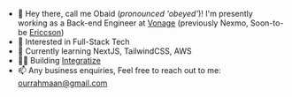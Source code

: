 - 👋 Hey there, call me Obaid (*pronounced 'obeyed'*)! I'm presently working as a Back-end Engineer at [Vonage](https://www.vonage.co.uk/) (previously Nexmo, Soon-to-be [Ericcson](https://www.ericsson.com/en/press-releases/2021/11/ericsson-to-acquire-vonage-for-usd-6.2-billion-to-spearhead-the-creation-of-a-global-network-and-communication-platform-for-open-innovation))
- 👀 Interested in Full-Stack Tech
- 🌱 Currently learning NextJS, TailwindCSS, AWS
- 🙌🏼  Building [Integratize ](https://www.integratize.io/)
- 📫 Any business enquiries, Feel free to reach out to me: ourrahmaan@gmail.com

<!---
ObaidUr-Rahmaan/ObaidUr-Rahmaan is a ✨ special ✨ repository because its `README.md` (this file) appears on your GitHub profile.
You can click the Preview link to take a look at your changes.
--->

